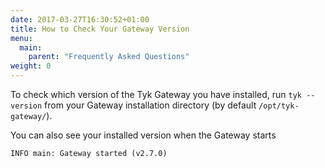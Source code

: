 ```yaml
---
date: 2017-03-27T16:30:52+01:00
title: How to Check Your Gateway Version
menu:
  main:
    parent: "Frequently Asked Questions"
weight: 0 
---
```


To check which version of the Tyk Gateway you have installed, run `tyk --version` from your Gateway installation directory (by default `/opt/tyk-gateway/`).

You can also see your installed version when the Gateway starts

```
INFO main: Gateway started (v2.7.0)
``` 
